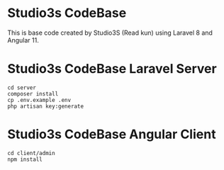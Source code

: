 # Studio3s CodeBase

This is base code created by Studio3S (Read kun) using Laravel 8 and Angular 11.

# Studio3s CodeBase Laravel Server 

```
cd server
composer install
cp .env.example .env
php artisan key:generate
```

# Studio3s CodeBase Angular Client

```
cd client/admin
npm install
```
